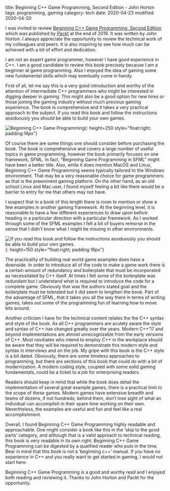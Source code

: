 title: Beginning C++ Game Programming, Second Edition - John Horton
tags: programming, gaming
category: tech
date: 2020-04-23
modified: 2020-04-20

I was invited to review [Beginning C++ Game Programming, Second Edition](https://www.packtpub.com/game-development/beginning-c-20-game-`-second-edition) which was published by [Packt](https://www.packt.com) at the end of 2019.  It was written by John Horton.    I always appreciate the opportunity to review the technical work of my colleagues and peers.   It is also inspiring to see how much can be achieved with a bit of effort and dedication.    

  

I am not an expert game programmer, however I have good experience in C++.  I am a good candidate to review this book precisely because I am a beginner at game programming.   Also I enjoyed the idea of gaining some new fundamental skills which may eventually come in handy.    

 

First of all, let me say this is a very good introduction and worthy of the attention of intermediate C++ programmers who might be interested in digging deeper in gaming.   This might also be a good option for new hires or those joining the gaming industry without much previous gaming experience.   The book is comprehensive and it takes a very practical approach to the subject.   If you read this book and follow the instructions assiduously you should be able to build your own games.     


![Beginning C++ Game Programming]({static}/images/universe/9781838648572-original.png){: height=250 style="float:right; padding:16px"}  


Of course there are some things one should consider before purchasing the book.    The book is comprehensive and covers a large number of useful topics in game programming, however the book primarily focuses on one framework, SFML.  In fact, "Beginning Game Programming in SFML" might have been a better title.  Also, while it does mention MacOS and Linux, Beginning C++ Game Programming seems typically tailored to the Windows environment.    That may be a very reasonable choice for game programmers as that is the preeminent gaming platform.  On the other hand, as an old school Linux and Mac user, I found myself feeling a bit like there would be a barrier to entry for me that others may not have. 



I suspect that in a book of this length there is room to mention or show a few examples in another gaming framework.    At the beginning level, it is reasonable to have a few different experiences to draw upon before heading in a particular direction with a particular framework.  As I worked through some of the SFML examples I felt a bit of buyers remorse in the sense that I didn’t know what I might be missing in other environments.   


![If you read this book and follow the instructions assiduously you should be able to build your own games.]({static}/images/universe/ifyoureadthisbook.jpeg){: height=150 style="float:right; padding:16px"}   
 

The practicality of building real world game examples does have a downside.   In order to introduce all of the code to make a game work there is a certain amount of redundancy and boilerplate that must be incorporated as necessitated by C++ itself.   At times I felt some of the boilerplate was redundant but I understand what is required to introduce the code for a complete game.  Obviously that was the authors stated goal and the boilerplate must be tolerated but it did seem to lengthen the book.  Part of the advantage of SFML, that it takes you all the way there in terms of writing games, takes out some of the programming fun of learning how to move bits around.


Another criticism I have for the technical content relates the the C++ syntax and style of the book.  As all C++ programmers are acutely aware the style and syntax of C++ has changed greatly over the years.   Modern C++’17 and beyond implementations are almost unrecognizable from the early versions of C++.    Most novitiates who intend to employ C++ in the workplace should be aware that they will be required to demonstrate this modern style and syntax in interviews and on the job.    My gripe with this book is the C++ style is a bit dated.    Obviously, there are some timeless approaches to programming, but there are sections of this book that could do with a bit of modernization.    A modern coding style, coupled with some solid gaming fundamentals, could be a ticket to a job for enterprising readers. 


Readers should keep in mind that while the book does detail the implementation of several great example games, there is a practical limit to the scope of these games.   Modern games have extensive breadth and teams of dozens, if not hundreds, behind them, don’t lose sight of what an individual can accomplish in their spare time working on their own.  Nevertheless, the examples are useful and fun and feel like a real accomplishment. 

 

Overall, I found Beginning C++ Game Programming highly readable and approachable.   One might consider a book like this  in the ‘skip to the good parts’ category, and although that is a valid approach to technical reading, this book is very readable in its own right.  Beginning C++ Game Programming can be digested by a qualified reader who puts in the time.   Bear in mind that this book is not a ‘beginning c++’ manual.   If you have no experience in C++ and you really want to get started in gaming, I would not start here.  
 

Beginning C++ Game Programming is a good and worthy read and I enjoyed both reading and reviewing it.   Thanks to John Horton and Packt for the opportunity. 
